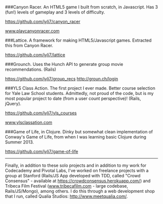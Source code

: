 ###Canyon Racer.
An HTML5 game I built from scratch, in Javascript. Has 3 (fun!) levels of gameplay and 3 levels of difficulty.

https://github.com/jyli7/canyon_racer

www.playcanyonracer.com

###Lattice.
A framework for making HTML5/Javascript games. Extracted this from Canyon Racer.

https://github.com/jyli7/lattice

###Grounch.
Uses the Hunch API to generate group movie recommendations. (Rails)

https://github.com/jyli7/group_recs
http://groun.ch/login


###YLS Class Action.
The first project I ever made. Better course selection for Yale Law School students. Admittedly, not proud of the code, but is my most popular project to date (from a user count perspective)! (Rails, jQuery).

https://github.com/jyli7/yls_courses

www.ylsclassation.com

###Game of Life, in Clojure.
Dinky but somewhat clean implementation of Conway's Game of Life, from when I was learning basic Clojure during Summer 2013.

https://github.com/jyli7/game-of-life

---
Finally, in addition to these solo projects and in addition to my work for Codecademy and Pivotal Labs, I've worked on freelance projects with a group at Stanford (Rails/JS App developed with TDD, called "Crowd Consensus" - available at https://crowdconsensus.herokuapp.com/) and Tribeca Film Festival (www.tribecafilm.com - large codebase, Rails/JS/Mongo), among others. I do this through a web development shop that I run, called Qualia Studios: http://www.meetqualia.com/.